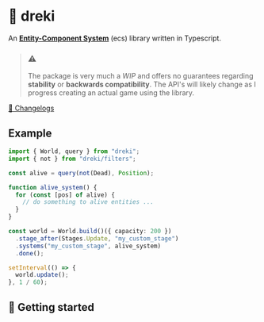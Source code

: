 # 🐉 dreki

An **[Entity-Component System](https://github.com/SanderMertens/ecs-faq)** (ecs) library written in Typescript.

> ### **⚠** <br>
>
> The package is very much a _WIP_ and offers no guarantees regarding **stability** or **backwards compatibility**. The API's will likely change as I progress creating an actual game using the library.

[📝 Changelogs](CHANGELOG.md)

## Example

```typescript
import { World, query } from "dreki";
import { not } from "dreki/filters";

const alive = query(not(Dead), Position);

function alive_system() {
  for (const [pos] of alive) {
    // do something to alive entities ...
  }
}

const world = World.build()({ capacity: 200 })
  .stage_after(Stages.Update, "my_custom_stage")
  .systems("my_custom_stage", alive_system)
  .done();

setInterval(() => {
  world.update();
}, 1 / 60);
```

## 🎉 Getting started
